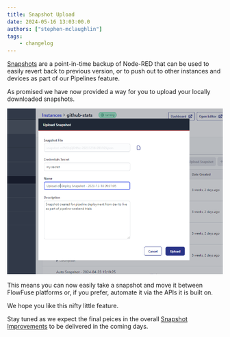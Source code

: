 ```yaml
---
title: Snapshot Upload
date: 2024-05-16 13:03:00.0
authors: ["stephen-mclaughlin"]
tags:
    - changelog
---
```


[Snapshots](/docs/user/snapshots/#snapshots) are a point-in-time backup of Node-RED
that can be used to easily revert back to previous version, or to push out to other
instances and devices as part of our Pipelines feature.

As promised we have now provided a way for you to upload your locally downloaded snapshots.

![Upload snapshot](./images/snapshot-upload.png)

This means you can now easily take a snapshot and move it between FlowFuse platforms or,
if you prefer, automate it via the APIs it is built on.

We hope you like this nifty little feature. 

Stay tuned as we expect the final peices in the overall [Snapshot Improvements](snapshot-improvements.md)
to be delivered in the coming days.
